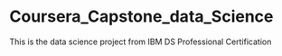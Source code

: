 # Coursera_Capstone_data_Science
This is the data science project from IBM DS Professional Certification
